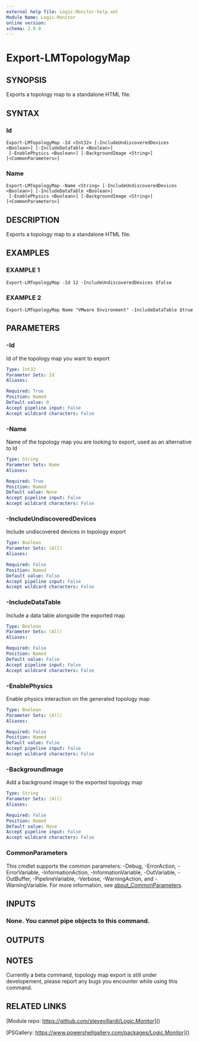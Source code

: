 ```yaml
---
external help file: Logic.Monitor-help.xml
Module Name: Logic.Monitor
online version:
schema: 2.0.0
---
```


# Export-LMTopologyMap

## SYNOPSIS
Exports a topology map to a standalone HTML file.

## SYNTAX

### Id
```
Export-LMTopologyMap -Id <Int32> [-IncludeUndiscoveredDevices <Boolean>] [-IncludeDataTable <Boolean>]
 [-EnablePhysics <Boolean>] [-BackgroundImage <String>] [<CommonParameters>]
```

### Name
```
Export-LMTopologyMap -Name <String> [-IncludeUndiscoveredDevices <Boolean>] [-IncludeDataTable <Boolean>]
 [-EnablePhysics <Boolean>] [-BackgroundImage <String>] [<CommonParameters>]
```

## DESCRIPTION
Exports a topology map to a standalone HTML file.

## EXAMPLES

### EXAMPLE 1
```
Export-LMTopologyMap -Id 12 -IncludeUndiscoveredDevices $false
```

### EXAMPLE 2
```
Export-LMTopologyMap Name "VMware Environment" -IncludeDataTable $true
```

## PARAMETERS

### -Id
Id of the topology map you want to export

```yaml
Type: Int32
Parameter Sets: Id
Aliases:

Required: True
Position: Named
Default value: 0
Accept pipeline input: False
Accept wildcard characters: False
```

### -Name
Name of the topology map you are looking to export, used as an alternative to Id

```yaml
Type: String
Parameter Sets: Name
Aliases:

Required: True
Position: Named
Default value: None
Accept pipeline input: False
Accept wildcard characters: False
```

### -IncludeUndiscoveredDevices
Include undiscovered devices in topology export

```yaml
Type: Boolean
Parameter Sets: (All)
Aliases:

Required: False
Position: Named
Default value: False
Accept pipeline input: False
Accept wildcard characters: False
```

### -IncludeDataTable
Include a data table alongside the exported map

```yaml
Type: Boolean
Parameter Sets: (All)
Aliases:

Required: False
Position: Named
Default value: False
Accept pipeline input: False
Accept wildcard characters: False
```

### -EnablePhysics
Enable physics interaction on the generated topology map

```yaml
Type: Boolean
Parameter Sets: (All)
Aliases:

Required: False
Position: Named
Default value: False
Accept pipeline input: False
Accept wildcard characters: False
```

### -BackgroundImage
Add a background image to the exported topology map

```yaml
Type: String
Parameter Sets: (All)
Aliases:

Required: False
Position: Named
Default value: None
Accept pipeline input: False
Accept wildcard characters: False
```

### CommonParameters
This cmdlet supports the common parameters: -Debug, -ErrorAction, -ErrorVariable, -InformationAction, -InformationVariable, -OutVariable, -OutBuffer, -PipelineVariable, -Verbose, -WarningAction, and -WarningVariable. For more information, see [about_CommonParameters](http://go.microsoft.com/fwlink/?LinkID=113216).

## INPUTS

### None. You cannot pipe objects to this command.
## OUTPUTS

## NOTES
Currently a beta command, topology map export is still under developement, please report any bugs you encounter while using this command.

## RELATED LINKS

[Module repo: https://github.com/stevevillardi/Logic.Monitor]()

[PSGallery: https://www.powershellgallery.com/packages/Logic.Monitor]()

